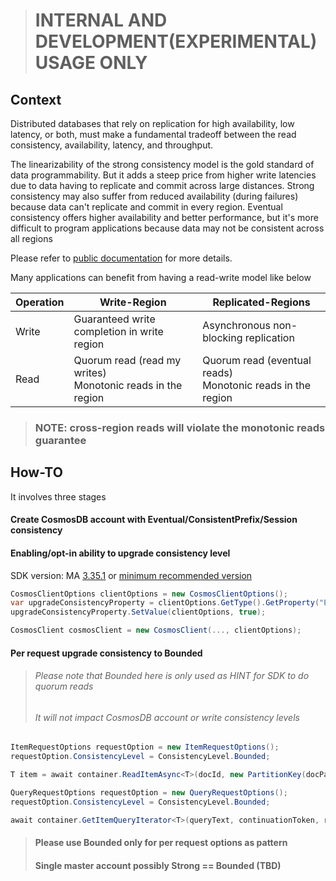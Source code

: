 > # INTERNAL AND DEVELOPMENT(EXPERIMENTAL) USAGE ONLY


## Context
Distributed databases that rely on replication for high availability, low latency, or both, must make a fundamental tradeoff between the read consistency, availability, latency, and throughput. 

The linearizability of the strong consistency model is the gold standard of data programmability. But it adds a steep price from higher write latencies due to data having to replicate and commit across large distances. Strong consistency may also suffer from reduced availability (during failures) because data can't replicate and commit in every region. Eventual consistency offers higher availability and better performance, but it's more difficult to program applications because data may not be consistent across all regions


Please refer to [public documentation](https://learn.microsoft.com/en-us/azure/cosmos-db/consistency-levels) for more details.


Many applications can benefit from having a read-write model like below

| Operation | Write-Region | Replicated-Regions |
|---|---|---|
|Write | Guaranteed write completion in write region | Asynchronous non-blocking replication  |
|Read | Quorum read (read my writes) <br> Monotonic reads in the region  | Quorum read (eventual reads) <br> Monotonic reads in the region |

> ### NOTE: cross-region reads will violate the monotonic reads guarantee


## How-TO
It involves three stages

#### Create CosmosDB account with Eventual/ConsistentPrefix/Session consistency

#### Enabling/opt-in ability to upgrade consistency level 
SDK version: MA [3.35.1](https://github.com/Azure/azure-cosmos-dotnet-v3/blob/master/changelog.md#-3351---2023-06-27) or [minimum recommended version](https://github.com/Azure/azure-cosmos-dotnet-v3/blob/master/changelog.md#-recommended-version)

```C#
CosmosClientOptions clientOptions = new CosmosClientOptions();
var upgradeConsistencyProperty = clientOptions.GetType().GetProperty("EnableUpgradeConsistencyToLocalQuorum", BindingFlags.NonPublic | BindingFlags.Instance);
upgradeConsistencyProperty.SetValue(clientOptions, true);

CosmosClient cosmosClient = new CosmosClient(..., clientOptions);
```

#### Per request upgrade consistency to Bounded 
> ###### Please note that Bounded here is only used as HINT for SDK to do quorum reads 
> ###### It will not impact CosmosDB account or write consistency levels

```C#
ItemRequestOptions requestOption = new ItemRequestOptions();
requestOption.ConsistencyLevel = ConsistencyLevel.Bounded;

T item = await container.ReadItemAsync<T>(docId, new PartitionKey(docPartitionKey), requestOption);
```

```C#
QueryRequestOptions requestOption = new QueryRequestOptions();
requestOption.ConsistencyLevel = ConsistencyLevel.Bounded;

await container.GetItemQueryIterator<T>(queryText, continuationToken, requestOption);
```

> #### Please use Bounded only for per request options as pattern
> #### Single master account possibly Strong == Bounded (**TBD**)